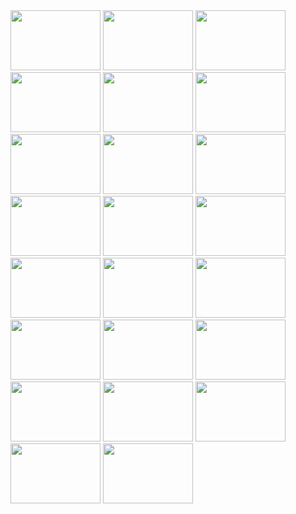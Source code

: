 <div class="fotorama" data-nav="thumbs">
    <a href="/gallery/img/001_it_begins.jpg"><img src="/gallery/img/thumbs/001_it_begins.jpg" width="144" height="96"></a>
	<a href="/gallery/img/001_mate.jpg"><img src="/gallery/img/thumbs/001_mate.jpg" width="144" height="96"></a>
    <a href="/gallery/img/001_pairs.jpg"><img src="/gallery/img/thumbs/001_pairs.jpg" width="144" height="96"></a>
    <a href="/gallery/img/001_stesie.jpg"><img src="/gallery/img/thumbs/001_stesie.jpg" width="144" height="96"></a>
    <a href="/gallery/img/001_talk.jpg"><img src="/gallery/img/thumbs/001_talk.jpg" width="144" height="96"></a>
    <a href="/gallery/img/002_food.jpg"><img src="/gallery/img/thumbs/002_food.jpg" width="144" height="96"></a>
    <a href="/gallery/img/002_mate.jpg"><img src="/gallery/img/thumbs/002_mate.jpg" width="144" height="96"></a>
    <a href="/gallery/img/002_stesie.jpg"><img src="/gallery/img/thumbs/002_stesie.jpg" width="144" height="96"></a>
    <a href="/gallery/img/002_stickers.jpg"><img src="/gallery/img/thumbs/002_stickers.jpg" width="144" height="96"></a>
    <a href="/gallery/img/002_pairs.jpg"><img src="/gallery/img/thumbs/002_pairs.jpg" width="144" height="96"></a>
    <a href="/gallery/img/003_talk.jpg"><img src="/gallery/img/thumbs/003_talk.jpg" width="144" height="96"></a>
    <a href="/gallery/img/003_talk2.jpg"><img src="/gallery/img/thumbs/003_talk2.jpg" width="144" height="96"></a>
    <a href="/gallery/img/003_room.jpg"><img src="/gallery/img/thumbs/003_room.jpg" width="144" height="96"></a>
    <a href="/gallery/img/003_crowd1.jpg"><img src="/gallery/img/thumbs/003_crowd1.jpg" width="144" height="96"></a>
    <a href="/gallery/img/003_crowd2.jpg"><img src="/gallery/img/thumbs/003_crowd2.jpg" width="144" height="96"></a>
    <a href="/gallery/img/003_crowd3.jpg"><img src="/gallery/img/thumbs/003_crowd3.jpg" width="144" height="96"></a>
    <a href="/gallery/img/003_mate.jpg"><img src="/gallery/img/thumbs/003_mate.jpg" width="144" height="96"></a>
    <a href="/gallery/img/003_sticker.jpg"><img src="/gallery/img/thumbs/003_sticker.jpg" width="144" height="96"></a>
    <a href="/gallery/img/003_pairs1.jpg"><img src="/gallery/img/thumbs/003_pairs1.jpg" width="144" height="96"></a>
    <a href="/gallery/img/003_pairs2.jpg"><img src="/gallery/img/thumbs/003_pairs2.jpg" width="144" height="96"></a>
    <a href="/gallery/img/003_pairs3.jpg"><img src="/gallery/img/thumbs/003_pairs3.jpg" width="144" height="96"></a>
    <a href="/gallery/img/003_pairs4.jpg"><img src="/gallery/img/thumbs/003_pairs4.jpg" width="144" height="96"></a>
    <a href="/gallery/img/003_pairs5.jpg"><img src="/gallery/img/thumbs/003_pairs5.jpg" width="144" height="96"></a>
</div>
